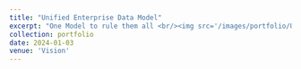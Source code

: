 ```yaml
---
title: "Unified Enterprise Data Model"
excerpt: "One Model to rule them all <br/><img src='/images/portfolio/UnifiedDataModel.png'>"
collection: portfolio
date: 2024-01-03
venue: 'Vision'
---
```

